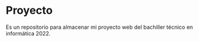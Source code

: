 # Proyecto
 Es un repositorio para almacenar mi proyecto web del bachiller técnico en informática 2022.
